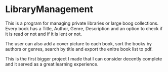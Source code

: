 # LibraryManagement
This is a program for managing private libraries or large boog collections.
Every book has a Title, Author, Genre, Description and an option to check if it is read or not and if it is lent or not.

The user can also add a cover picture to each book, sort the books by authors or genres, search by title and export the enitre book list to pdf.

This is the first bigger project I made that I can consider decently complete and it served as a great learning experience.
